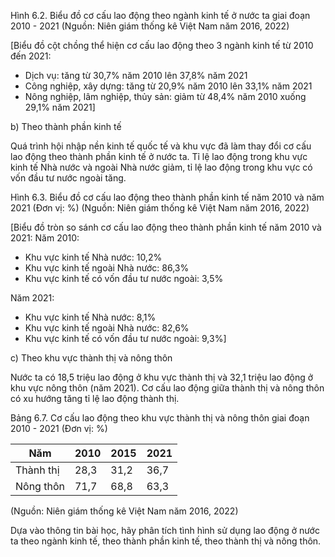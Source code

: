 Hình 6.2. Biểu đồ cơ cấu lao động theo ngành kinh tế ở nước ta giai đoạn 2010 - 2021
(Nguồn: Niên giám thống kê Việt Nam năm 2016, 2022)

[Biểu đồ cột chồng thể hiện cơ cấu lao động theo 3 ngành kinh tế từ 2010 đến 2021:
- Dịch vụ: tăng từ 30,7% năm 2010 lên 37,8% năm 2021
- Công nghiệp, xây dựng: tăng từ 20,9% năm 2010 lên 33,1% năm 2021
- Nông nghiệp, lâm nghiệp, thủy sản: giảm từ 48,4% năm 2010 xuống 29,1% năm 2021]

b) Theo thành phần kinh tế

Quá trình hội nhập nền kinh tế quốc tế và khu vực đã làm thay đổi cơ cấu lao động theo thành phần kinh tế ở nước ta. Tỉ lệ lao động trong khu vực kinh tế Nhà nước và ngoài Nhà nước giảm, tỉ lệ lao động trong khu vực có vốn đầu tư nước ngoài tăng.

Hình 6.3. Biểu đồ cơ cấu lao động theo thành phần kinh tế năm 2010 và năm 2021 (Đơn vị: %)
(Nguồn: Niên giám thống kê Việt Nam năm 2016, 2022)

[Biểu đồ tròn so sánh cơ cấu lao động theo thành phần kinh tế năm 2010 và 2021:
Năm 2010:
- Khu vực kinh tế Nhà nước: 10,2%
- Khu vực kinh tế ngoài Nhà nước: 86,3%
- Khu vực kinh tế có vốn đầu tư nước ngoài: 3,5%

Năm 2021:
- Khu vực kinh tế Nhà nước: 8,1%
- Khu vực kinh tế ngoài Nhà nước: 82,6%
- Khu vực kinh tế có vốn đầu tư nước ngoài: 9,3%]

c) Theo khu vực thành thị và nông thôn

Nước ta có 18,5 triệu lao động ở khu vực thành thị và 32,1 triệu lao động ở khu vực nông thôn (năm 2021). Cơ cấu lao động giữa thành thị và nông thôn có xu hướng tăng tỉ lệ lao động thành thị.

Bảng 6.7. Cơ cấu lao động theo khu vực thành thị và nông thôn giai đoạn 2010 - 2021
(Đơn vị: %)

Năm | 2010 | 2015 | 2021
--- | --- | --- | ---
Thành thị | 28,3 | 31,2 | 36,7
Nông thôn | 71,7 | 68,8 | 63,3

(Nguồn: Niên giám thống kê Việt Nam năm 2016, 2022)

Dựa vào thông tin bài học, hãy phân tích tình hình sử dụng lao động ở nước ta theo ngành kinh tế, theo thành phần kinh tế, theo thành thị và nông thôn.